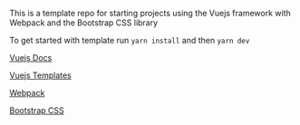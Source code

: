 This is a template repo for starting projects using the Vuejs framework with Webpack and the Bootstrap CSS library

To get started with template run `yarn install` and then `yarn dev`

[Vuejs Docs](https://vuejs.org/)

[Vuejs Templates](https://vuejs.org/v2/guide/single-file-components.html)

[Webpack](https://webpack.js.org/)

[Bootstrap CSS](https://getbootstrap.com/)
